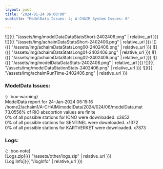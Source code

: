```yaml
---
layout: post
title: "2024-01-24 06:00:00"
subtitle: "ModelData Issues: 4; A-CHAIM System Issues: 0"

---
```


![]({{ "/assets/img/modelDataDataStatsShort-2402406.png" | relative_url }})
![]({{ "/assets/img/achaimDataStatsShort-2402406.png" | relative_url }})
![]({{ "/assets/img/achaimDataStatsLong00-2402406.png" | relative_url }})
![]({{ "/assets/img/achaimDataStatsLong01-2402406.png" | relative_url }})
![]({{ "/assets/img/achaimDataStatsLong02-2402406.png" | relative_url }})
![]({{ "/assets/img/modelDataDataStats-2402406.png" | relative_url }})
![]({{ "/assets/img/modelDataStationStats-2402406.png" | relative_url }})
![]({{ "/assets/img/achaimRunTime-2402406.png" | relative_url }})


### ModelData Issues:  
  
{: .box-warning}  
 ModelData report for 24-Jan-2024 06:15:16   
 /home2/achaim1/A-CHAIM/modelData/2024/024/06/modelData.mat   
 73.0556% of RIO absoprtion values are finite   
 0% of all possible stations for IONO were downloaded. x3652   
 0% of all possible stations for SENTINEL were downloaded. x1372   
 0% of all possible stations for KARTVERKET were downloaded. x7873   
  


### Logs:  
  
{: .box-note}  
[Logs.zip]({{ "/assets/other/logs.zip" | relative_url }})  
[Log Info]({{ "/logInfo" | relative_url }})  
